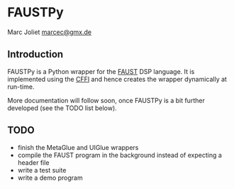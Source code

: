 # FAUSTPy
Marc Joliet <marcec@gmx.de>

## Introduction

FAUSTPy is a Python wrapper for the [FAUST](http://faust.grame.fr/) DSP
language. It is implemented using the [CFFI](https://cffi.readthedocs.org/) and
hence creates the wrapper dynamically at run-time.

More documentation will follow soon, once FAUSTPy is a bit further developed
(see the TODO list below).

## TODO

- finish the MetaGlue and UIGlue wrappers
- compile the FAUST program in the background instead of expecting a header file
- write a test suite
- write a demo program

